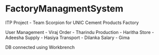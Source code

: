 # FactoryManagmentSystem
ITP Project - Team Scorpion for UNIC Cement Products Factory

User Management - Viraj
Order - Tharindu
Production - Haritha
Store - Adeesha 
Supply - Hasiya
Transport - Dilanka
Salary - Gima

DB connected using Workbrench
